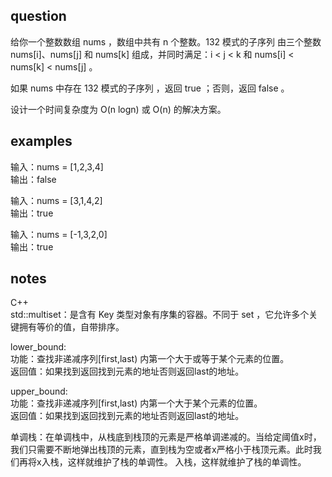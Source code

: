 ## question
给你一个整数数组 nums ，数组中共有 n 个整数。132 模式的子序列 由三个整数 nums[i]、nums[j] 和 nums[k] 组成，并同时满足：i < j < k 和 nums[i] < nums[k] < nums[j] 。

如果 nums 中存在 132 模式的子序列 ，返回 true ；否则，返回 false 。

设计一个时间复杂度为 O(n logn) 或 O(n) 的解决方案。

## examples
输入：nums = [1,2,3,4]\
输出：false

输入：nums = [3,1,4,2]\
输出：true

输入：nums = [-1,3,2,0]\
输出：true

## notes
C++ \
std::multiset：是含有 Key 类型对象有序集的容器。不同于 set ，它允许多个关键拥有等价的值，自带排序。

lower_bound:\
功能：查找非递减序列[first,last) 内第一个大于或等于某个元素的位置。\
返回值：如果找到返回找到元素的地址否则返回last的地址。

upper_bound:\
功能：查找非递减序列[first,last) 内第一个大于某个元素的位置。\
返回值：如果找到返回找到元素的地址否则返回last的地址。

单调栈：在单调栈中，从栈底到栈顶的元素是严格单调递减的。当给定阈值x时，我们只需要不断地弹出栈顶的元素，直到栈为空或者x严格小于栈顶元素。此时我们再将x入栈，这样就维护了栈的单调性。
入栈，这样就维护了栈的单调性。




